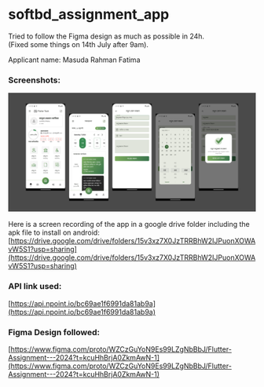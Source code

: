 # softbd_assignment_app

Tried to follow the Figma design as much as possible in 24h.\
(Fixed some things on 14th July after 9am).

Applicant name: Masuda Rahman Fatima

### Screenshots:
![app-ss-v1](app-ss-v1.png)

Here is a screen recording of the app in a google drive folder including the apk file to install on android:
[https://drive.google.com/drive/folders/15v3xz7X0JzTRRBhW2IJPuonXOWAvW5S1?usp=sharing](https://drive.google.com/drive/folders/15v3xz7X0JzTRRBhW2IJPuonXOWAvW5S1?usp=sharing)


### API link used: 
[https://api.npoint.io/bc69ae1f6991da81ab9a](https://api.npoint.io/bc69ae1f6991da81ab9a)

### Figma Design followed: 
[https://www.figma.com/proto/WZCzGuYoN9Es99LZgNbBbJ/Flutter-Assignment---2024?t=kcuHhBrjA0ZkmAwN-1](https://www.figma.com/proto/WZCzGuYoN9Es99LZgNbBbJ/Flutter-Assignment---2024?t=kcuHhBrjA0ZkmAwN-1)


